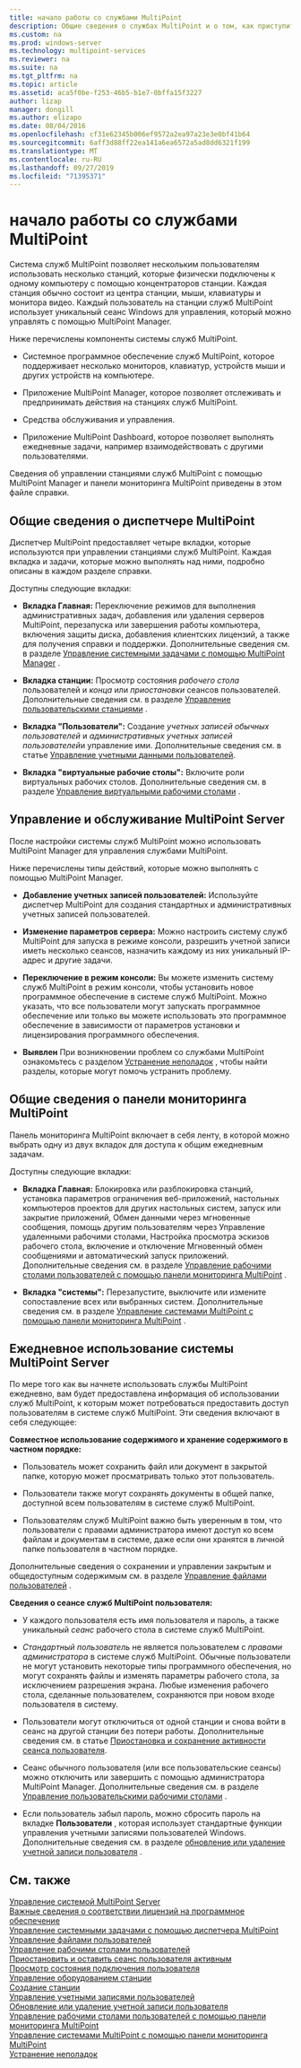 ```yaml
---
title: начало работы со службами MultiPoint
description: Общие сведения о службах MultiPoint и о том, как приступить к работе.
ms.custom: na
ms.prod: windows-server
ms.technology: multipoint-services
ms.reviewer: na
ms.suite: na
ms.tgt_pltfrm: na
ms.topic: article
ms.assetid: aca5f0be-f253-46b5-b1e7-0bffa15f3227
author: lizap
manager: dongill
ms.author: elizapo
ms.date: 08/04/2016
ms.openlocfilehash: cf31e62345b006ef9572a2ea97a23e3e0bf41b64
ms.sourcegitcommit: 6aff3d88ff22ea141a6ea6572a5ad8dd6321f199
ms.translationtype: MT
ms.contentlocale: ru-RU
ms.lasthandoff: 09/27/2019
ms.locfileid: "71395371"
---
```

# <a name="getting-started-with-multipoint-services"></a>начало работы со службами MultiPoint
Система служб MultiPoint позволяет нескольким пользователям использовать несколько станций, которые физически подключены к одному компьютеру с помощью концентраторов станции. Каждая станция обычно состоит из центра станции, мыши, клавиатуры и монитора видео. Каждый пользователь на станции служб MultiPoint использует уникальный сеанс Windows для управления, который можно управлять с помощью MultiPoint Manager.  
  
Ниже перечислены компоненты системы служб MultiPoint.  
  
-   Системное программное обеспечение служб MultiPoint, которое поддерживает несколько мониторов, клавиатур, устройств мыши и других устройств на компьютере.  
  
-   Приложение MultiPoint Manager, которое позволяет отслеживать и предпринимать действия на станциях служб MultiPoint.  
  
-   Средства обслуживания и управления.  
  
-   Приложение MultiPoint Dashboard, которое позволяет выполнять ежедневные задачи, например взаимодействовать с другими пользователями.  
  
Сведения об управлении станциями служб MultiPoint с помощью MultiPoint Manager и панели мониторинга MultiPoint приведены в этом файле справки.  
  
## <a name="overview-of-multipoint-manager"></a>Общие сведения о диспетчере MultiPoint  
Диспетчер MultiPoint предоставляет четыре вкладки, которые используются при управлении станциями служб MultiPoint. Каждая вкладка и задачи, которые можно выполнять над ними, подробно описаны в каждом разделе справки.  
  
Доступны следующие вкладки:  
  
-   **Вкладка Главная:** Переключение режимов для выполнения административных задач, добавления или удаления серверов MultiPoint, перезапуска или завершения работы компьютера, включения защиты диска, добавления клиентских лицензий, а также для получения справки и поддержки. Дополнительные сведения см. в разделе [Управление системными задачами с помощью MultiPoint Manager](Manage-System-Tasks-Using-MultiPoint-Manager.md) .  
  
-   **Вкладка станции:** Просмотр состояния *рабочего стола* пользователей и *конца* или *приостановки* сеансов пользователей. Дополнительные сведения см. в разделе [Управление пользовательскими станциями](Manage-User-Stations.md) .  
  
-   **Вкладка "Пользователи":** Создание *учетных записей обычных пользователей* и *административных учетных записей пользователей*и управление ими. Дополнительные сведения см. в статье [Управление учетными данными пользователей](Manage-User-Accounts.md).  
  
-   **Вкладка "виртуальные рабочие столы":** Включите роли виртуальных рабочих столов. Дополнительные сведения см. в разделе [Управление виртуальными рабочими столами](Manage-Virtual-Desktops.md) .  
  
## <a name="multipoint-server-management-and-maintenance"></a>Управление и обслуживание MultiPoint Server  
После настройки системы служб MultiPoint можно использовать MultiPoint Manager для управления службами MultiPoint.  
  
Ниже перечислены типы действий, которые можно выполнять с помощью MultiPoint Manager.  
  
-   **Добавление учетных записей пользователей:** Используйте диспетчер MultiPoint для создания стандартных и административных учетных записей пользователей.  
  
-   **Изменение параметров сервера:** Можно настроить систему служб MultiPoint для запуска в режиме консоли, разрешить учетной записи иметь несколько сеансов, назначить каждому из них уникальный IP-адрес и другие задачи.  
  
-   **Переключение в режим консоли:** Вы можете изменить систему служб MultiPoint в режим консоли, чтобы установить новое программное обеспечение в системе служб MultiPoint. Можно указать, что все пользователи могут запускать программное обеспечение или только вы можете использовать это программное обеспечение в зависимости от параметров установки и лицензирования программного обеспечения.  
  
-   **Выявлен** При возникновении проблем со службами MultiPoint ознакомьтесь с разделом [Устранение неполадок](Troubleshooting.md) , чтобы найти разделы, которые могут помочь устранить проблему.  
  
## <a name="overview-of-multipoint-dashboard"></a>Общие сведения о панели мониторинга MultiPoint  
Панель мониторинга MultiPoint включает в себя ленту, в которой можно выбрать одну из двух вкладок для доступа к общим ежедневным задачам.  
  
Доступны следующие вкладки:  
  
-   **Вкладка Главная:** Блокировка или разблокировка станций, установка параметров ограничения веб-приложений, настольных компьютеров проектов для других настольных систем, запуск или закрытие приложений, Обмен данными через мгновенные сообщения, помощь другим пользователям через Управление удаленными рабочими столами, Настройка просмотра эскизов рабочего стола, включение и отключение Мгновенный обмен сообщениями и автоматический запуск приложений. Дополнительные сведения см. в разделе [Управление рабочими столами пользователей с помощью панели мониторинга MultiPoint](Manage-User-Desktops-Using-MultiPoint-Dashboard.md) .  
  
-   **Вкладка "системы":** Перезапустите, выключите или измените сопоставление всех или выбранных систем. Дополнительные сведения см. в разделе [Управление системами MultiPoint с помощью панели мониторинга MultiPoint](Manage-MultiPoint-Systems-Using-MultiPoint-Dashboard.md) .  
  
## <a name="daily-use-of-your-multipoint-server-system"></a>Ежедневное использование системы MultiPoint Server  
По мере того как вы начнете использовать службы MultiPoint ежедневно, вам будет предоставлена информация об использовании служб MultiPoint, к которым может потребоваться предоставить доступ пользователям в системе служб MultiPoint. Эти сведения включают в себя следующее:  
  
**Совместное использование содержимого и хранение содержимого в частном порядке:**  
  
-   Пользователь может сохранить файл или документ в закрытой папке, которую может просматривать только этот пользователь.  
  
-   Пользователи также могут сохранять документы в общей папке, доступной всем пользователям в системе служб MultiPoint.  
  
-   Пользователям служб MultiPoint важно быть уверенным в том, что пользователи с правами администратора имеют доступ ко всем файлам и документам в системе, даже если они хранятся в личной папке пользователя в частном порядке.  
  
Дополнительные сведения о сохранении и управлении закрытым и общедоступным содержимым см. в разделе [Управление файлами пользователей](Manage-User-Files.md) .  
  
**Сведения о сеансе служб MultiPoint пользователя:**  
  
-   У каждого пользователя есть имя пользователя и пароль, а также уникальный *сеанс* рабочего стола в системе служб MultiPoint.  
  
-   *Стандартный пользователь* не является пользователем с *правами администратора* в системе служб MultiPoint. Обычные пользователи не могут установить некоторые типы программного обеспечения, но могут сохранять файлы и изменять параметры рабочего стола, за исключением разрешения экрана. Любые изменения рабочего стола, сделанные пользователем, сохраняются при новом входе пользователя в систему.  
  
-   Пользователи могут отключиться от одной станции и снова войти в сеанс на другой станции без потери работы. Дополнительные сведения см. в статье [Приостановка и сохранение активности сеанса пользователя](Suspend-and-Leave-User-Session-Active.md).  
  
-   Сеанс обычного пользователя (или все пользовательские сеансы) можно отключить или завершить с помощью администратора MultiPoint Manager. Дополнительные сведения см. в разделе [Управление пользовательскими рабочими столами](manage-user-desktops-using-multipoint-dashboard.md) .  
  
-   Если пользователь забыл пароль, можно сбросить пароль на вкладке **Пользователи** , которая использует стандартные функции управления учетными записями пользователей Windows. Дополнительные сведения см. в разделе [обновление или удаление учетной записи пользователя](Update-or-Delete-a-User-Account.md) .  
  
## <a name="see-also"></a>См. также  
[Управление системой MultiPoint Server](managing-your-multipoint-services-system.md)  
[Важные сведения о соответствии лицензий на программное обеспечение](Important-Information-about-Software-License-Compliance.md)  
[Управление системными задачами с помощью диспетчера MultiPoint](Manage-System-Tasks-Using-MultiPoint-Manager.md)  
[Управление файлами пользователей](Manage-User-Files.md)  
[Управление рабочими столами пользователей](manage-user-desktops-using-multipoint-dashboard.md)  
[Приостановить и оставить сеанс пользователя активным](Suspend-and-Leave-User-Session-Active.md)  
[Просмотр состояния подключения пользователя](View-User-Connection-Status.md)  
[Управление оборудованием станции](Manage-Station-Hardware.md)  
[Создание станции](Set-Up-a-Station.md)  
[Управление учетными записями пользователей](Manage-User-Accounts.md)  
[Обновление или удаление учетной записи пользователя](Update-or-Delete-a-User-Account.md)  
[Управление рабочими столами пользователей с помощью панели мониторинга MultiPoint](Manage-User-Desktops-Using-MultiPoint-Dashboard.md)  
[Управление системами MultiPoint с помощью панели мониторинга MultiPoint](Manage-MultiPoint-Systems-Using-MultiPoint-Dashboard.md)  
[Устранение неполадок](Troubleshooting.md)    
  
